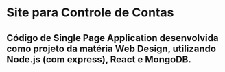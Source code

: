 # Site para Controle de Contas
## Código de Single Page Application desenvolvida como projeto da matéria Web Design, utilizando Node.js (com express), React e MongoDB.